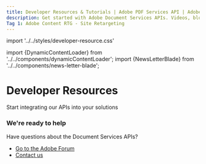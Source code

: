```yaml
---
title: Developer Resources & Tutorials | Adobe PDF Services API | Adobe Document Services
description: Get started with Adobe Document Services APIs. Videos, blogs, tutorials, and more to develop dynamic document workflows using Adobe PDF Services APIs to create, convert, OCR and extract PDF content. Free 6-month trial. Learn more today.
Tag 1: Adobe Content RTG - Site Retargeting 
---
```


import '../../styles/developer-resource.css'

import {DynamicContentLoader} from '../../components/dynamicContentLoader';
import {NewsLetterBlade} from '../../components/news-letter-blade';



<Hero slots="heading, text" variant="fullwidth" theme="lightest" customLayout className="sub-title resource-banner"/>

# Developer Resources

Start integrating our APIs into your solutions

<NewsLetterBlade className="news-letter"/>

<DynamicContentLoader theme="lightest" content='usingAdobePDFService' api="https://experienceleague.adobe.com/api/articles?Solution=Document%20Services&Tags=Hero&page_size=1" className="Adobe-PDF-Services-API-Overview"/>


<DynamicContentLoader theme="light" content='feature' className="feature-content" />

<DynamicContentLoader theme="lightest" content='tutorial' className="tutorial-content" api="https://experienceleague.adobe.com/api/articles?Solution=Document%20Services&Tags=Tutorial&page_size=6" />

<DynamicContentLoader theme="light" content='blog'  className="blog-content"  api="https://www.feedrapp.info/?support=false&version=1.3.0&q=https%3A%2F%2Fmedium.com%2Ffeed%2Fadobetech%2Ftagged%2Fadobe-document-cloud&num=3"/>

<DynamicContentLoader theme="lightest" content='CustomerStories' className="Customer-Stories"/>

<SummaryBlock slots=" heading, text, buttons"  theme='light' className="we-ready-to-help" />

### We're ready to help

Have questions about the Document Services APIs?

* [Go to the Adobe Forum](https://www.adobe.com/go/pdftoolsapi_forum)
* [Contact us](../pricing/contact.md)